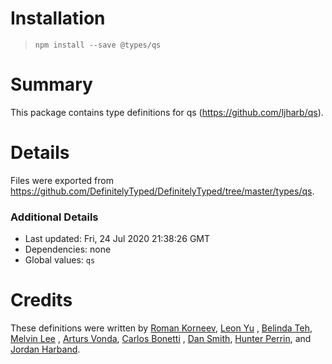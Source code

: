# Installation

> `npm install --save @types/qs`

# Summary

This package contains type definitions for qs (https://github.com/ljharb/qs).

# Details

Files were exported from https://github.com/DefinitelyTyped/DefinitelyTyped/tree/master/types/qs.

### Additional Details

* Last updated: Fri, 24 Jul 2020 21:38:26 GMT
* Dependencies: none
* Global values: `qs`

# Credits

These definitions were written by [Roman Korneev](https://github.com/RWander), [Leon Yu](https://github.com/leonyu)
, [Belinda Teh](https://github.com/tehbelinda), [Melvin Lee](https://github.com/zyml)
, [Arturs Vonda](https://github.com/artursvonda), [Carlos Bonetti](https://github.com/CarlosBonetti)
, [Dan Smith](https://github.com/dpsmith3), [Hunter Perrin](https://github.com/hperrin),
and [Jordan Harband](https://github.com/ljharb).
